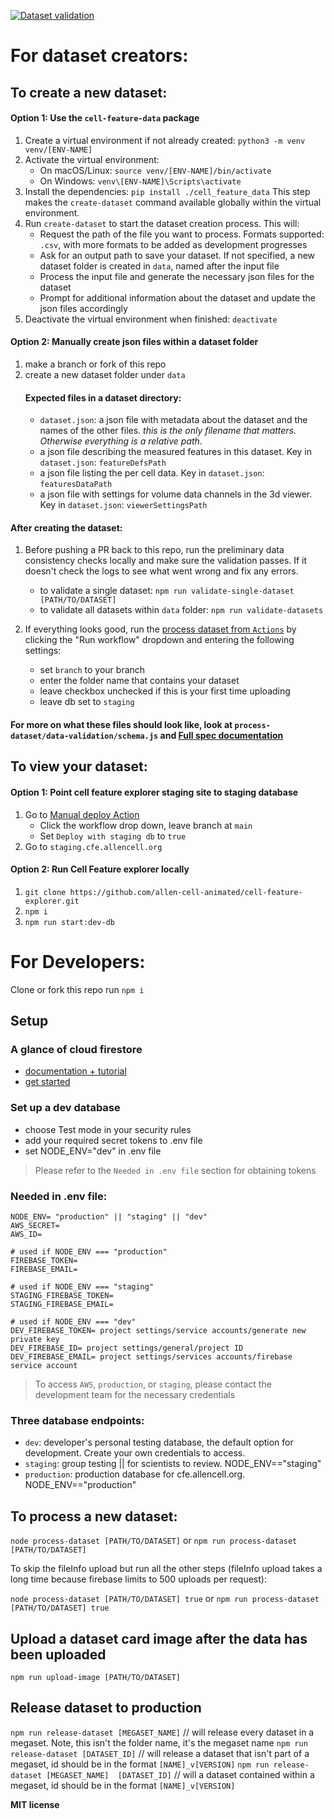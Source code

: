 [![Dataset validation](https://github.com/allen-cell-animated/cell-feature-data/actions/workflows/validate.yml/badge.svg?branch=main)](https://github.com/allen-cell-animated/cell-feature-data/actions/workflows/validate.yml)

# For dataset creators:
## To create a new dataset:
#### Option 1: Use the `cell-feature-data` package
1. Create a virtual environment if not already created: `python3 -m venv venv/[ENV-NAME]`
2. Activate the virtual environment: 
   - On macOS/Linux: `source venv/[ENV-NAME]/bin/activate`
   - On Windows: `venv\[ENV-NAME]\Scripts\activate`
3. Install the dependencies: `pip install ./cell_feature_data` This step makes the `create-dataset` command available globally within the virtual environment.
4. Run `create-dataset` to start the dataset creation process. This will: 
   - Request the path of the file you want to process. Formats supported: `.csv`, with more formats to be added as development progresses
   - Ask for an output path to save your dataset. If not specified, a new dataset folder is created in `data`, named after the input file
   - Process the input file and generate the necessary json files for the dataset
   - Prompt for additional information about the dataset and update the json files accordingly
5. Deactivate the virtual environment when finished: `deactivate`

#### Option 2: Manually create json files within a dataset folder
1. make a branch or fork of this repo
2. create a new dataset folder under `data`
    #### Expected files in a dataset directory:
    - `dataset.json`: a json file with metadata about the dataset and the names of the other files. *this is the only filename that matters. Otherwise everything is a relative path.*
    - a json file describing the measured features in this dataset. Key in `dataset.json`: `featureDefsPath`
    - a json file listing the per cell data. Key in `dataset.json`: `featuresDataPath`
    - a json file with settings for volume data channels in the 3d viewer. Key in `dataset.json`: `viewerSettingsPath`

#### After creating the dataset:
  
1. Before pushing a PR back to this repo, run the preliminary data consistency checks locally and make sure the validation passes. If it doesn't check the logs to see what went wrong and fix any errors.
    * to validate a single dataset: `npm run validate-single-dataset [PATH/TO/DATASET]` 
    * to validate all datasets within `data` folder: `npm run validate-datasets`

2. If everything looks good, run the [process dataset from `Actions`](https://github.com/allen-cell-animated/cell-feature-data/actions/workflows/upload-dataset.yml) by clicking the "Run workflow" dropdown and entering the following settings:
    * set `branch` to your branch
    * enter the folder name that contains your dataset
    * leave checkbox unchecked if this is your first time uploading
    * leave db set to `staging`

#### For more on what these files should look like, look at `process-dataset/data-validation/schema.js` and [Full spec documentation](https://allen-cell-animated.github.io/cell-feature-data/HandoffSpecification.html)

## To view your dataset:
#### Option 1: Point cell feature explorer staging site to staging database
1. Go to [Manual deploy Action](https://github.com/allen-cell-animated/cell-feature-explorer/actions/workflows/manual-deploy.yml) 
    * Click the workflow drop down, leave branch at `main`
    * Set `Deploy with staging db` to `true`
2. Go to `staging.cfe.allencell.org`

#### Option 2: Run Cell Feature explorer locally
1. `git clone https://github.com/allen-cell-animated/cell-feature-explorer.git`
2. `npm i`
2. `npm run start:dev-db`




# For Developers: 
Clone or fork this repo
run `npm i`

## Setup
### A glance of cloud firestore  
- [documentation + tutorial](https://firebase.google.com/docs/firestore) 
- [get started](https://firebase.google.com/docs/firestore/quickstart)
  
### Set up a dev database
- choose Test mode in your security rules 
- add your required secret tokens to .env file 
- set NODE_ENV="dev" in .env file
> Please refer to the `Needed in .env file` section for obtaining tokens  

### Needed in .env file:
```
NODE_ENV= "production" || "staging" || "dev"
AWS_SECRET=
AWS_ID=

# used if NODE_ENV === "production"
FIREBASE_TOKEN=
FIREBASE_EMAIL=

# used if NODE_ENV === "staging"
STAGING_FIREBASE_TOKEN= 
STAGING_FIREBASE_EMAIL=

# used if NODE_ENV === "dev"
DEV_FIREBASE_TOKEN= project settings/service accounts/generate new private key
DEV_FIREBASE_ID= project settings/general/project ID
DEV_FIREBASE_EMAIL= project settings/services accounts/firebase service account 
```
> To access `AWS`, `production`, or `staging`, please contact the development team for the necessary credentials 

### Three database endpoints:
- `dev`: developer's personal testing database, the default option for development. Create your own credentials to access. 
- `staging`: group testing || for scientists to review. NODE_ENV=="staging"
- `production`: production database for cfe.allencell.org. NODE_ENV=="production"

## To process a new dataset:

`node process-dataset [PATH/TO/DATASET]`
or
`npm run process-dataset [PATH/TO/DATASET]`

To skip the fileInfo upload but run all the other steps (fileInfo upload takes a long time because firebase limits to 500 uploads per request):

`node process-dataset [PATH/TO/DATASET] true`
or 
`npm run process-dataset [PATH/TO/DATASET] true`

## Upload a dataset card image after the data has been uploaded
`npm run upload-image [PATH/TO/DATASET]`

## Release dataset to production
`npm run release-dataset [MEGASET_NAME]` // will release every dataset in a megaset. Note, this isn't the folder name, it's the megaset name
`npm run release-dataset [DATASET_ID]` // will release a dataset that isn't part of a megaset, id should be in the format `[NAME]_v[VERSION]`
`npm run release-dataset [MEGASET_NAME]  [DATASET_ID]` // will a dataset contained within a megaset, id should be in the format `[NAME]_v[VERSION]` 

**MIT license**